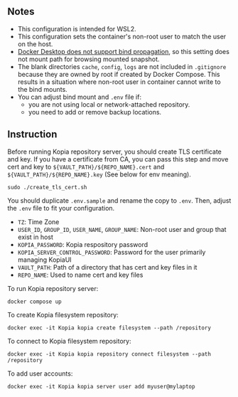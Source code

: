 ## Notes
- This configuration is intended for WSL2.
- This configuration sets the container's non-root user to match the user on the host.
- [Docker Desktop does not support bind propagation](https://docs.docker.com/storage/bind-mounts/#configure-bind-propagation), so this setting does not mount path for browsing mounted snapshot.
- The blank directories `cache`, `config`, `logs` are not included in `.gitignore` because they are owned by root if created by Docker Compose. This results in a situation where non-root user in container cannot write to the bind mounts.
- You can adjust bind mount and `.env` file if:
  - you are not using local or network-attached repository.
  - you need to add or remove backup locations.

## Instruction
Before running Kopia repository server, you should create TLS certificate and key. If you have a certificate from CA, you can pass this step and move cert and key to `${VAULT_PATH}/${REPO_NAME}.cert` and `${VAULT_PATH}/${REPO_NAME}.key` (See below for env meaning).
```
sudo ./create_tls_cert.sh
```

You should duplicate `.env.sample` and rename the copy to `.env`. Then, adjust the `.env` file to fit your configuration.
- `TZ`: Time Zone
- `USER_ID`, `GROUP_ID`, `USER_NAME`, `GROUP_NAME`: Non-root user and group that exist in host
- `KOPIA_PASSWORD`: Kopia respository password
- `KOPIA_SERVER_CONTROL_PASSWORD`: Password for the user primarily managing KopiaUI
- `VAULT_PATH`: Path of a directory that has cert and key files in it
- `REPO_NAME`: Used to name cert and key files

To run Kopia repository server:
```
docker compose up
```

To create Kopia filesystem repository:
```
docker exec -it Kopia kopia create filesystem --path /repository
```

To connect to Kopia filesystem repository:
```
docker exec -it Kopia kopia repository connect filesystem --path /repository
```

To add user accounts:
```
docker exec -it Kopia kopia server user add myuser@mylaptop
```